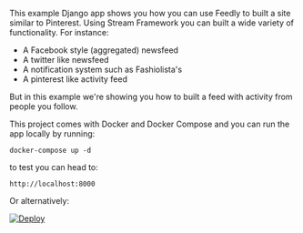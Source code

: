 This example Django app shows you how you can use Feedly to built a site similar to Pinterest.
Using Stream Framework you can built a wide variety of functionality.
For instance:

- A Facebook style (aggregated) newsfeed
- A twitter like newsfeed
- A notification system such as Fashiolista's
- A pinterest like activity feed

But in this example we're showing you how to built a feed with activity from people you follow.

This project comes with Docker and Docker Compose and you can run the app locally by running:

`docker-compose up -d`

to test you can head to:

`http://localhost:8000`

Or alternatively:

[![Deploy](https://www.herokucdn.com/deploy/button.png)](https://heroku.com/deploy)
